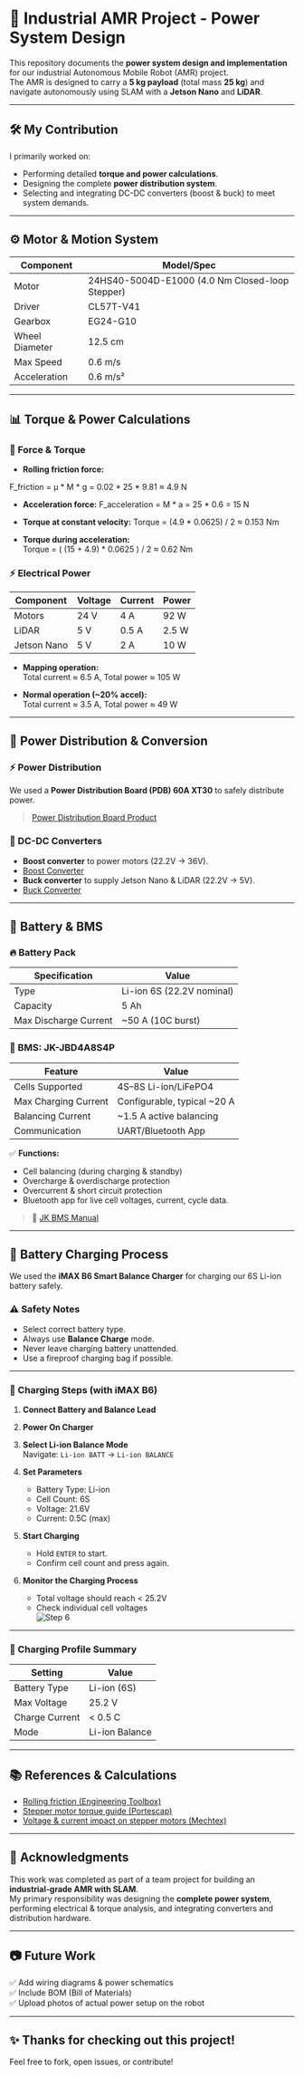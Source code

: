 # 🚀 Industrial AMR Project - Power System Design

This repository documents the **power system design and implementation** for our industrial Autonomous Mobile Robot (AMR) project.  
The AMR is designed to carry a **5 kg payload** (total mass **25 kg**) and navigate autonomously using SLAM with a **Jetson Nano** and **LiDAR**.

---

## 🛠️ My Contribution

I primarily worked on:

- Performing detailed **torque and power calculations**.
- Designing the complete **power distribution system**.
- Selecting and integrating DC-DC converters (boost & buck) to meet system demands.

---

## ⚙️ Motor & Motion System

| Component      | Model/Spec                      |
|----------------|--------------------------------|
| Motor          | 24HS40-5004D-E1000 (4.0 Nm Closed-loop Stepper) |
| Driver         | CL57T-V41                      |
| Gearbox        | EG24-G10                       |
| Wheel Diameter | 12.5 cm                          |
| Max Speed      | 0.6 m/s                        |
| Acceleration   | 0.6 m/s²                       |

---

## 📊 Torque & Power Calculations

### 🔩 Force & Torque
- **Rolling friction force:**  

F_friction = μ * M * g = 0.02 * 25 * 9.81 ≈ 4.9 N

- **Acceleration force:**
F_acceleration = M * a = 25 * 0.6 = 15 N

- **Torque at constant velocity:** 
Torque = (4.9 * 0.0625) / 2 ≈ 0.153 Nm


- **Torque during acceleration:**  
Torque = ( (15 + 4.9) * 0.0625 ) / 2 ≈ 0.62 Nm  



### ⚡ Electrical Power
| Component      | Voltage | Current | Power |
|----------------|---------|---------|-------|
| Motors         | 24 V    | 4 A     | 92 W  |
| LiDAR          | 5 V     | 0.5 A   | 2.5 W |
| Jetson Nano    | 5 V     | 2 A     | 10 W  |

- **Mapping operation:**  
Total current ≈ 6.5 A, Total power ≈ 105 W

- **Normal operation (~20% accel):**  
Total current ≈ 3.5 A, Total power ≈ 49 W




---

## 🔌 Power Distribution & Conversion

### ⚡ Power Distribution
We used a **Power Distribution Board (PDB) 60A XT30** to safely distribute power.

> [Power Distribution Board Product](https://techrolk.com/shop/product/power-distribution-board-pdb-60a-xt30-pre-soldered/)

### 🚀 DC-DC Converters
- **Boost converter** to power motors (22.2V → 36V).
- [Boost Converter](https://tronic.lk/product/dc-dc-boost-converter-10-32vdc-to-12-35vdc-10a-150w-adj)
- **Buck converter** to supply Jetson Nano & LiDAR (22.2V → 5V).
- [Buck Converter](https://tronic.lk/product/12a-100w-dc-to-dc-step-down-buck-adjustable-constant-vo)

---


## 🔋 Battery & BMS

### 🔥 Battery Pack
| Specification         | Value                     |
|------------------------|--------------------------|
| Type                   | Li-ion 6S (22.2V nominal) |
| Capacity               | 5 Ah                     |
| Max Discharge Current   | ~50 A (10C burst)        |

### 🧠 BMS: JK-JBD4A8S4P
| Feature                | Value                   |
|-------------------------|-------------------------|
| Cells Supported         | 4S–8S Li-ion/LiFePO4    |
| Max Charging Current    | Configurable, typical ~20 A |
| Balancing Current       | ~1.5 A active balancing |
| Communication           | UART/Bluetooth App     |

✅ **Functions:**  
- Cell balancing (during charging & standby)  
- Overcharge & overdischarge protection  
- Overcurrent & short circuit protection  
- Bluetooth app for live cell voltages, current, cycle data.

> 📖 [JK BMS Manual](https://www.jkbms.com)

---

## 🔌 Battery Charging Process

We used the **iMAX B6 Smart Balance Charger** for charging our 6S Li-ion battery safely.

### ⚠️ Safety Notes
- Select correct battery type.
- Always use **Balance Charge** mode.
- Never leave charging battery unattended.
- Use a fireproof charging bag if possible.

---

### 🪫 Charging Steps (with iMAX B6)

1. **Connect Battery and Balance Lead**  

2. **Power On Charger**  

3. **Select Li-ion Balance Mode**  
   Navigate: `Li-ion BATT` → `Li-ion BALANCE`  

4. **Set Parameters**  
   - Battery Type: Li-ion  
   - Cell Count: 6S  
   - Voltage: 21.6V  
   - Current: 0.5C (max)

5. **Start Charging**  
   - Hold `ENTER` to start.  
   - Confirm cell count and press again.  

6. **Monitor the Charging Process**  
   - Total voltage should reach < 25.2V  
   - Check individual cell voltages  
   ![Step 6](images/step6_monitor.jpg)
---

### 🔋 Charging Profile Summary

| Setting         | Value              |
|----------------|--------------------|
| Battery Type    | Li-ion (6S)        |
| Max Voltage     | 25.2 V             |
| Charge Current  | < 0.5 C             |
| Mode            | Li-ion Balance       |

---

## 📚 References & Calculations

- [Rolling friction (Engineering Toolbox)](https://www.engineeringtoolbox.com/rolling-friction-resistance-d_1303.html)
- [Stepper motor torque guide (Portescap)](https://www.portescap.com/en/newsroom/whitepapers/2023/08/a-guide-to-stepper-motor-terminology-and-parameters)
- [Voltage & current impact on stepper motors (Mechtex)](https://mechtex.com/blog/impact-of-voltage-and-current-on-stepper-motor-performance)

---

## 📝 Acknowledgments

This work was completed as part of a team project for building an **industrial-grade AMR with SLAM**.  
My primary responsibility was designing the **complete power system**, performing electrical & torque analysis, and integrating converters and distribution hardware.

---

## 📷 Future Work

✅ Add wiring diagrams & power schematics  
✅ Include BOM (Bill of Materials)  
✅ Upload photos of actual power setup on the robot  

---

## ✨ Thanks for checking out this project!

Feel free to fork, open issues, or contribute!

